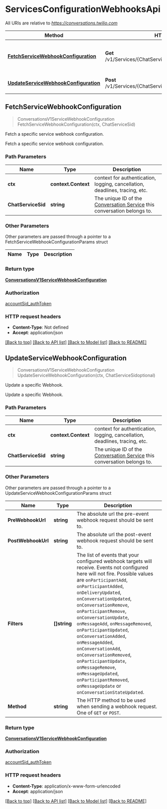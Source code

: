 # ServicesConfigurationWebhooksApi

All URIs are relative to *https://conversations.twilio.com*

Method | HTTP request | Description
------------- | ------------- | -------------
[**FetchServiceWebhookConfiguration**](ServicesConfigurationWebhooksApi.md#FetchServiceWebhookConfiguration) | **Get** /v1/Services/{ChatServiceSid}/Configuration/Webhooks | Fetch a specific service webhook configuration.
[**UpdateServiceWebhookConfiguration**](ServicesConfigurationWebhooksApi.md#UpdateServiceWebhookConfiguration) | **Post** /v1/Services/{ChatServiceSid}/Configuration/Webhooks | Update a specific Webhook.



## FetchServiceWebhookConfiguration

> ConversationsV1ServiceWebhookConfiguration FetchServiceWebhookConfiguration(ctx, ChatServiceSid)

Fetch a specific service webhook configuration.

Fetch a specific service webhook configuration.

### Path Parameters


Name | Type | Description
------------- | ------------- | -------------
**ctx** | **context.Context** | context for authentication, logging, cancellation, deadlines, tracing, etc.
**ChatServiceSid** | **string** | The unique ID of the [Conversation Service](https://www.twilio.com/docs/conversations/api/service-resource) this conversation belongs to.

### Other Parameters

Other parameters are passed through a pointer to a FetchServiceWebhookConfigurationParams struct


Name | Type | Description
------------- | ------------- | -------------

### Return type

[**ConversationsV1ServiceWebhookConfiguration**](ConversationsV1ServiceWebhookConfiguration.md)

### Authorization

[accountSid_authToken](../README.md#accountSid_authToken)

### HTTP request headers

- **Content-Type**: Not defined
- **Accept**: application/json

[[Back to top]](#) [[Back to API list]](../README.md#documentation-for-api-endpoints)
[[Back to Model list]](../README.md#documentation-for-models)
[[Back to README]](../README.md)


## UpdateServiceWebhookConfiguration

> ConversationsV1ServiceWebhookConfiguration UpdateServiceWebhookConfiguration(ctx, ChatServiceSidoptional)

Update a specific Webhook.

Update a specific Webhook.

### Path Parameters


Name | Type | Description
------------- | ------------- | -------------
**ctx** | **context.Context** | context for authentication, logging, cancellation, deadlines, tracing, etc.
**ChatServiceSid** | **string** | The unique ID of the [Conversation Service](https://www.twilio.com/docs/conversations/api/service-resource) this conversation belongs to.

### Other Parameters

Other parameters are passed through a pointer to a UpdateServiceWebhookConfigurationParams struct


Name | Type | Description
------------- | ------------- | -------------
**PreWebhookUrl** | **string** | The absolute url the pre-event webhook request should be sent to.
**PostWebhookUrl** | **string** | The absolute url the post-event webhook request should be sent to.
**Filters** | **[]string** | The list of events that your configured webhook targets will receive. Events not configured here will not fire. Possible values are `onParticipantAdd`, `onParticipantAdded`, `onDeliveryUpdated`, `onConversationUpdated`, `onConversationRemove`, `onParticipantRemove`, `onConversationUpdate`, `onMessageAdd`, `onMessageRemoved`, `onParticipantUpdated`, `onConversationAdded`, `onMessageAdded`, `onConversationAdd`, `onConversationRemoved`, `onParticipantUpdate`, `onMessageRemove`, `onMessageUpdated`, `onParticipantRemoved`, `onMessageUpdate` or `onConversationStateUpdated`.
**Method** | **string** | The HTTP method to be used when sending a webhook request. One of `GET` or `POST`.

### Return type

[**ConversationsV1ServiceWebhookConfiguration**](ConversationsV1ServiceWebhookConfiguration.md)

### Authorization

[accountSid_authToken](../README.md#accountSid_authToken)

### HTTP request headers

- **Content-Type**: application/x-www-form-urlencoded
- **Accept**: application/json

[[Back to top]](#) [[Back to API list]](../README.md#documentation-for-api-endpoints)
[[Back to Model list]](../README.md#documentation-for-models)
[[Back to README]](../README.md)

